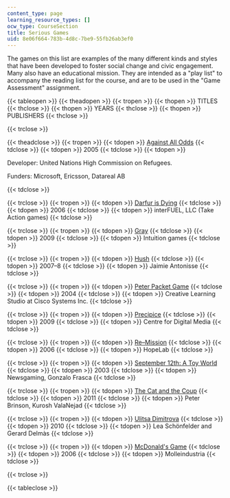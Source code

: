 ```yaml
---
content_type: page
learning_resource_types: []
ocw_type: CourseSection
title: Serious Games
uid: 8e06f664-783b-4d8c-7be9-55fb26ab3ef0
---
```


The games on this list are examples of the many different kinds and styles that have been developed to foster social change and civic engagement. Many also have an educational mission. They are intended as a "play list" to accompany the reading list for the course, and are to be used in the "Game Assessment" assignment.

{{< tableopen >}}
{{< theadopen >}}
{{< tropen >}}
{{< thopen >}}
TITLES
{{< thclose >}}
{{< thopen >}}
YEARS
{{< thclose >}}
{{< thopen >}}
PUBLISHERS
{{< thclose >}}

{{< trclose >}}

{{< theadclose >}}
{{< tropen >}}
{{< tdopen >}}
[Against All Odds](http://www.playagainstallodds.ca/)
{{< tdclose >}}
{{< tdopen >}}
2005
{{< tdclose >}}
{{< tdopen >}}


Developer: United Nations High Commission on Refugees.

Funders: Microsoft, Ericsson, Datareal AB


{{< tdclose >}}

{{< trclose >}}
{{< tropen >}}
{{< tdopen >}}
[Darfur is Dying](http://www.gamesforchange.org/game/darfur-is-dying/)
{{< tdclose >}}
{{< tdopen >}}
2006
{{< tdclose >}}
{{< tdopen >}}
interFUEL, LLC (Take Action games)
{{< tdclose >}}

{{< trclose >}}
{{< tropen >}}
{{< tdopen >}}
[Gray](http://www.intuitiongames.com/gray/)
{{< tdclose >}}
{{< tdopen >}}
2009
{{< tdclose >}}
{{< tdopen >}}
Intuition games
{{< tdclose >}}

{{< trclose >}}
{{< tropen >}}
{{< tdopen >}}
[Hush](http://www.jamieantonisse.com/hush/about.html)
{{< tdclose >}}
{{< tdopen >}}
2007–8
{{< tdclose >}}
{{< tdopen >}}
Jaimie Antonisse
{{< tdclose >}}

{{< trclose >}}
{{< tropen >}}
{{< tdopen >}}
[Peter Packet Game](http://www.cisco.com/web/learning/netacad/peterpacket2/NewBuild_forweb/default.htm)
{{< tdclose >}}
{{< tdopen >}}
2004
{{< tdclose >}}
{{< tdopen >}}
Creative Learning Studio at Cisco Systems Inc.
{{< tdclose >}}

{{< trclose >}}
{{< tropen >}}
{{< tdopen >}}
[Precipice](http://precipice.altereddreams.net/index.html)
{{< tdclose >}}
{{< tdopen >}}
2009
{{< tdclose >}}
{{< tdopen >}}
Centre for Digital Media
{{< tdclose >}}

{{< trclose >}}
{{< tropen >}}
{{< tdopen >}}
[Re–Mission](http://www.re-mission.net/)
{{< tdclose >}}
{{< tdopen >}}
2006
{{< tdclose >}}
{{< tdopen >}}
HopeLab
{{< tdclose >}}

{{< trclose >}}
{{< tropen >}}
{{< tdopen >}}
[September 12th: A Toy World](https://www.gamesforchange.org/game/september-12th-a-toy-world/)
{{< tdclose >}}
{{< tdopen >}}
2003
{{< tdclose >}}
{{< tdopen >}}
Newsgaming, Gonzalo Frasca
{{< tdclose >}}

{{< trclose >}}
{{< tropen >}}
{{< tdopen >}}
[The Cat and the Coup](http://coup.peterbrinson.com/)
{{< tdclose >}}
{{< tdopen >}}
2011
{{< tdclose >}}
{{< tdopen >}}
Peter Brinson, Kurosh ValaNejad
{{< tdclose >}}

{{< trclose >}}
{{< tropen >}}
{{< tdopen >}}
[Ulitsa Dimitrova](http://www.ulitsa-dimitrova.com/)
{{< tdclose >}}
{{< tdopen >}}
2010
{{< tdclose >}}
{{< tdopen >}}
Lea Schönfelder and Gerard Delmàs
{{< tdclose >}}

{{< trclose >}}
{{< tropen >}}
{{< tdopen >}}
[McDonald's Game](https://molleindustria.org/mcdonalds/)
{{< tdclose >}}
{{< tdopen >}}
2006
{{< tdclose >}}
{{< tdopen >}}
Molleindustria
{{< tdclose >}}

{{< trclose >}}

{{< tableclose >}}